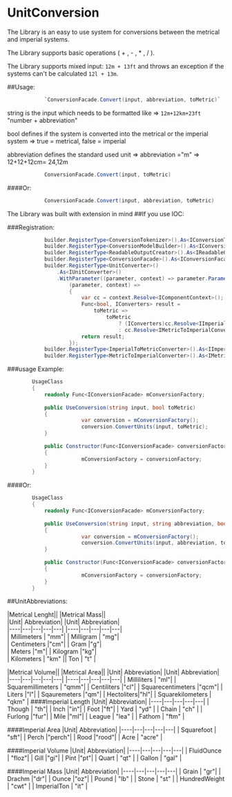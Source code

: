 # UnitConversion

The Library is an easy to use system for conversions between the metrical and imperial systems.

The Library supports basic operations ( + , - , * , / ).

The Library supports mixed input: ``12m + 13ft`` and throws an exception if the systems can't be calculated ``12l + 13m``.

##Usage:
```c#
            `ConversionFacade.Convert(input, abbreviation, toMetric)`
```
string is the input which needs to be formatted like => `12m+12km+23ft`
"number + abbreviation"

bool defines if the system is converted into the metrical or the imperial system => true = metrical, false = imperial

abbreviation defines the standard used unit => abbreviation ="m" => 12+12+12cm= 24,12m

```c#
            ConversionFacade.Convert(input, toMetric)
```
####Or:
```c#
            ConversionFacade.Convert(input, abbreviation, toMetric)
```

The Library was built with extension in mind
##If you use IOC:

###Registration:
```c#
            builder.RegisterType<ConversionTokenizer>().As<IConversionTokenizer>();
            builder.RegisterType<ConversionModelBuilder>().As<IConversionModelBuilder>();
            builder.RegisterType<ReadableOutputCreator>().As<IReadableOutputCreator>();
            builder.RegisterType<ConversionFacade>().As<IConversionFacade>();
            builder.RegisterType<UnitConverter>()
                .As<IUnitConverter>()
                .WithParameter((parameter, context) => parameter.ParameterType == typeof(Func<bool, IConverters>),
                    (parameter, context) =>
                    {
                        var cc = context.Resolve<IComponentContext>();
                        Func<bool, IConverters> result =
                            toMetric =>
                                toMetric
                                    ? (IConverters)cc.Resolve<IImperialToMetricConverter>()
                                    : cc.Resolve<IMetricToImperialConverter>();
                        return result;
                    });
            builder.RegisterType<ImperialToMetricConverter>().As<IImperialToMetricConverter>();
            builder.RegisterType<MetricToImperialConverter>().As<IMetricToImperialConverter>();
``` 
###usage Example:
```c#
        UsageClass
        {
            readonly Func<IConversionFacade> mConversionFactory;
            
            public UseConversion(string input, bool toMetric)
            {
                        var conversion = mConversionFactory();
                        conversion.ConvertUnits(input, toMetric);
            }
            
            public Constructor(Func<IConversionFacade> conversionFactory)
            {
                        mConversionFactory = conversionFactory;
            }
        }
```
####Or:         
```c#
        UsageClass
        {
            readonly Func<IConversionFacade> mConversionFactory;
            
            public UseConversion(string input, string abbreviation, bool toMetric)
            {
                        var conversion = mConversionFactory();
                        conversion.ConvertUnits(input, abbreviation, toMetric);
            }
            
            public Constructor(Func<IConversionFacade> conversionFactory)
            {
                        mConversionFactory = conversionFactory;
            }
        }
```   
##UnitAbbreviations:  

|Metrical Lenght||     |Metrical Mass||     
|Unit| Abbreviation|    |Unit| Abbreviation|    
|----|---|---|---|---|  |----|---|---|---|---|  
| Millimeters | "mm"|   | Milligram | "mg"|     
| Centimeters |"cm"|    | Gram |"g"|            
| Meters |"m"|          | Kilogram |"kg"|      
|  Kilometers  | "km"  ||  Ton  | "t"  |    

|Metrical Volume||     |Metrical Area||
|Unit| Abbreviation|    |Unit| Abbreviation|
|----|---|---|---|---|  |----|---|---|---|---|
| Milliliters | "ml"|   | Squaremillimeters | "qmm"|
| Centiliters |"cl"|    | Squarecentimeters |"qcm"|
| Liters |"l"|          | Sqauremeters |"qm"|
|  Hectoliters|"hl"|    |  Squarekilometers  | "qkm"  |
####Imperial Length
|Unit| Abbreviation|
|----|---|---|---|---|
| Though | "th"|
| Inch |"in"|
| Foot |"ft"|
|  Yard  | "yd"  |
|  Chain  | "ch"  |
| Furlong |"fur"|
| Mile |"mI"|
|  League  | "lea"  |
|  Fathom  | "ftm"  |

####Imperial Area
|Unit| Abbreviation|
|----|---|---|---|---|
| Squarefoot | "sft"|
| Perch |"perch"|
| Rood |"rood"|
|  Acre  | "acre"  |

####Imperial Volume
|Unit| Abbreviation|
|----|---|---|---|---|
| FluidOunce | "floz"|
| Gill |"gi"|
| Pint |"pt"|
|  Quart  | "qt"  |
|  Gallon  | "gal"  |

####Imperial Mass
|Unit| Abbreviation|
|----|---|---|---|---|
| Grain | "gr"|
| Drachm |"dr"|
| Ounce |"oz"|
|  Pound  | "lb"  |
|  Stone  | "st"  |
|  HundredWeight  | "cwt"  |
|  ImperialTon  | "it"  |
